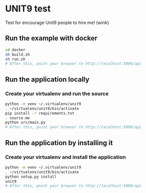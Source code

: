 # UNIT9 test

Test for encourage Unit9 people to hire me! (wink)

## Run the example with docker
```bash
cd docker
sh build.sh
sh run.sh
# After this, point your browser to http://localhost:5000/api
```

## Run the application locally

### Create your virtualenv and run the source
```bash
python -m venv ~/.virtualenv/unit9
. ~/virtualenv/unit9/bin/activate
pip install -r requirements.txt
. source.me
python src/main.py
# After this, point your browser to http://localhost:5000/api
```

## Run the application by installing it

### Create your virtualenv and install the application
```bash
python -m venv ~/.virtualenv/unit9
. ~/virtualenv/unit9/bin/activate
python setup.py install
unit9
# After this, point your browser to http://localhost:5000/api
```
